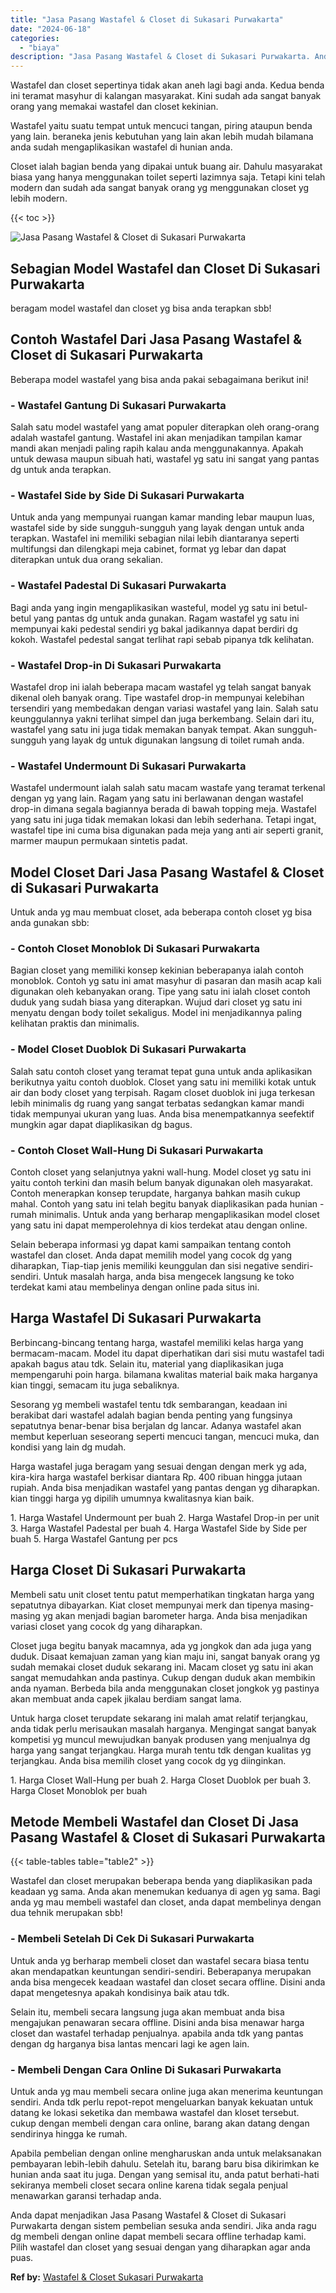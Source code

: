 ```yaml
---
title: "Jasa Pasang Wastafel & Closet di Sukasari Purwakarta"
date: "2024-06-18"
categories: 
  - "biaya"
description: "Jasa Pasang Wastafel & Closet di Sukasari Purwakarta. Anda dapat menjadikan Jasa Pasang Wastafel & Closet di Sukasari Purwakarta dengan sistem pembelian sesu..."
---
```


Wastafel dan closet sepertinya tidak akan aneh lagi bagi anda. Kedua benda ini teramat masyhur di kalangan masyarakat. Kini sudah ada sangat banyak orang yang memakai wastafel dan closet kekinian.

Wastafel yaitu suatu tempat untuk mencuci tangan, piring ataupun benda yang lain. beraneka jenis kebutuhan yang lain akan lebih mudah bilamana anda sudah mengaplikasikan wastafel di hunian anda.

Closet ialah bagian benda yang dipakai untuk buang air. Dahulu masyarakat biasa yang hanya menggunakan toilet seperti lazimnya saja. Tetapi kini telah modern dan sudah ada sangat banyak orang yg menggunakan closet yg lebih modern.

{{< toc >}}

![Jasa Pasang Wastafel & Closet di Sukasari Purwakarta](/images/wastafel-closet-murah47.png)

## Sebagian Model Wastafel dan Closet Di Sukasari Purwakarta

beragam model wastafel dan closet yg bisa anda terapkan sbb!

## Contoh Wastafel Dari Jasa Pasang Wastafel & Closet di Sukasari Purwakarta

Beberapa model wastafel yang bisa anda pakai sebagaimana berikut ini!

### \- Wastafel Gantung Di Sukasari Purwakarta

Salah satu model wastafel yang amat populer diterapkan oleh orang-orang adalah wastafel gantung. Wastafel ini akan menjadikan tampilan kamar mandi akan menjadi paling rapih kalau anda menggunakannya. Apakah untuk dewasa maupun sibuah hati, wastafel yg satu ini sangat yang pantas dg untuk anda terapkan.

### \- Wastafel Side by Side Di Sukasari Purwakarta

Untuk anda yang mempunyai ruangan kamar manding lebar maupun luas, wastafel side by side sungguh-sungguh yang layak dengan untuk anda terapkan. Wastafel ini memiliki sebagian nilai lebih diantaranya seperti multifungsi dan dilengkapi meja cabinet, format yg lebar dan dapat diterapkan untuk dua orang sekalian.

### \- Wastafel Padestal Di Sukasari Purwakarta

Bagi anda yang ingin mengaplikasikan wasteful, model yg satu ini betul-betul yang pantas dg untuk anda gunakan. Ragam wastafel yg satu ini mempunyai kaki pedestal sendiri yg bakal jadikannya dapat berdiri dg kokoh. Wastafel pedestal sangat terlihat rapi sebab pipanya tdk kelihatan.

### \- Wastafel Drop-in Di Sukasari Purwakarta

Wastafel drop ini ialah beberapa macam wastafel yg telah sangat banyak dikenal oleh banyak orang. Tipe wastafel drop-in mempunyai kelebihan tersendiri yang membedakan dengan variasi wastafel yang lain. Salah satu keunggulannya yakni terlihat simpel dan juga berkembang. Selain dari itu, wastafel yang satu ini juga tidak memakan banyak tempat. Akan sungguh-sungguh yang layak dg untuk digunakan langsung di toilet rumah anda.

### \- Wastafel Undermount Di Sukasari Purwakarta

Wastafel undermount ialah salah satu macam wastafe yang teramat terkenal dengan yg yang lain. Ragam yang satu ini berlawanan dengan wastafel drop-in dimana segala bagiannya berada di bawah topping meja. Wastafel yang satu ini juga tidak memakan lokasi dan lebih sederhana. Tetapi ingat, wastafel tipe ini cuma bisa digunakan pada meja yang anti air seperti granit, marmer maupun permukaan sintetis padat.

## Model Closet Dari Jasa Pasang Wastafel & Closet di Sukasari Purwakarta

Untuk anda yg mau membuat closet, ada beberapa contoh closet yg bisa anda gunakan sbb:

### \- Contoh Closet Monoblok Di Sukasari Purwakarta

Bagian closet yang memiliki konsep kekinian beberapanya ialah contoh monoblok. Contoh yg satu ini amat masyhur di pasaran dan masih acap kali digunakan oleh kebanyakan orang. Tipe yang satu ini ialah closet contoh duduk yang sudah biasa yang diterapkan. Wujud dari closet yg satu ini menyatu dengan body toilet sekaligus. Model ini menjadikannya paling kelihatan praktis dan minimalis.

### \- Model Closet Duoblok Di Sukasari Purwakarta

Salah satu contoh closet yang teramat tepat guna untuk anda aplikasikan berikutnya yaitu contoh duoblok. Closet yang satu ini memiliki kotak untuk air dan body closet yang terpisah. Ragam closet duoblok ini juga terkesan lebih minimalis dg ruang yang sangat terbatas sedangkan kamar mandi tidak mempunyai ukuran yang luas. Anda bisa menempatkannya seefektif mungkin agar dapat diaplikasikan dg bagus.

### \- Contoh Closet Wall-Hung Di Sukasari Purwakarta

Contoh closet yang selanjutnya yakni wall-hung. Model closet yg satu ini yaitu contoh terkini dan masih belum banyak digunakan oleh masyarakat. Contoh menerapkan konsep terupdate, harganya bahkan masih cukup mahal. Contoh yang satu ini telah begitu banyak diaplikasikan pada hunian - rumah minimalis. Untuk anda yang berharap mengaplikasikan model closet yang satu ini dapat memperolehnya di kios terdekat atau dengan online.

Selain beberapa informasi yg dapat kami sampaikan tentang contoh wastafel dan closet. Anda dapat memilih model yang cocok dg yang diharapkan, Tiap-tiap jenis memiliki keunggulan dan sisi negative sendiri-sendiri. Untuk masalah harga, anda bisa mengecek langsung ke toko terdekat kami atau membelinya dengan online pada situs ini.

## Harga Wastafel Di Sukasari Purwakarta

Berbincang-bincang tentang harga, wastafel memiliki kelas harga yang bermacam-macam. Model itu dapat diperhatikan dari sisi mutu wastafel tadi apakah bagus atau tdk. Selain itu, material yang diaplikasikan juga mempengaruhi poin harga. bilamana kwalitas material baik maka harganya kian tinggi, semacam itu juga sebaliknya.

Sesorang yg membeli wastafel tentu tdk sembarangan, keadaan ini berakibat dari wastafel adalah bagian benda penting yang fungsinya sepatutnya benar-benar bisa berjalan dg lancar. Adanya wastafel akan membut keperluan seseorang seperti mencuci tangan, mencuci muka, dan kondisi yang lain dg mudah.

Harga wastafel juga beragam yang sesuai dengan dengan merk yg ada, kira-kira harga wastafel berkisar diantara Rp. 400 ribuan hingga jutaan rupiah. Anda bisa menjadikan wastafel yang pantas dengan yg diharapkan. kian tinggi harga yg dipilih umumnya kwalitasnya kian baik.

1\. Harga Wastafel Undermount per buah 2. Harga Wastafel Drop-in per unit 3. Harga Wastafel Padestal per buah 4. Harga Wastafel Side by Side per buah 5. Harga Wastafel Gantung per pcs

## Harga Closet Di Sukasari Purwakarta

Membeli satu unit closet tentu patut memperhatikan tingkatan harga yang sepatutnya dibayarkan. Kiat closet mempunyai merk dan tipenya masing-masing yg akan menjadi bagian barometer harga. Anda bisa menjadikan variasi closet yang cocok dg yang diharapkan.

Closet juga begitu banyak macamnya, ada yg jongkok dan ada juga yang duduk. Disaat kemajuan zaman yang kian maju ini, sangat banyak orang yg sudah memakai closet duduk sekarang ini. Macam closet yg satu ini akan sangat memudahkan anda pastinya. Cukup dengan duduk akan membikin anda nyaman. Berbeda bila anda menggunakan closet jongkok yg pastinya akan membuat anda capek jikalau berdiam sangat lama.

Untuk harga closet terupdate sekarang ini malah amat relatif terjangkau, anda tidak perlu merisaukan masalah harganya. Mengingat sangat banyak kompetisi yg muncul mewujudkan banyak produsen yang menjualnya dg harga yang sangat terjangkau. Harga murah tentu tdk dengan kualitas yg terjangkau. Anda bisa memilih closet yang cocok dg yg diinginkan.

1\. Harga Closet Wall-Hung per buah 2. Harga Closet Duoblok per buah 3. Harga Closet Monoblok per buah

## Metode Membeli Wastafel dan Closet Di Jasa Pasang Wastafel & Closet di Sukasari Purwakarta

{{< table-tables table="table2" >}}

Wastafel dan closet merupakan beberapa benda yang diaplikasikan pada keadaan yg sama. Anda akan menemukan keduanya di agen yg sama. Bagi anda yg mau membeli wastafel dan closet, anda dapat membelinya dengan dua tehnik merupakan sbb!

### \- Membeli Setelah Di Cek Di Sukasari Purwakarta

Untuk anda yg berharap membeli closet dan wastafel secara biasa tentu akan mendapatkan keuntungan sendiri-sendiri. Beberapanya merupakan anda bisa mengecek keadaan wastafel dan closet secara offline. Disini anda dapat mengetesnya apakah kondisinya baik atau tdk.

Selain itu, membeli secara langsung juga akan membuat anda bisa mengajukan penawaran secara offline. Disini anda bisa menawar harga closet dan wastafel terhadap penjualnya. apabila anda tdk yang pantas dengan dg harganya bisa lantas mencari lagi ke agen lain.

### \- Membeli Dengan Cara Online Di Sukasari Purwakarta

Untuk anda yg mau membeli secara online juga akan menerima keuntungan sendiri. Anda tdk perlu repot-repot mengeluarkan banyak kekuatan untuk datang ke lokasi seketika dan membawa wastafel dan kloset tersebut. cukup dengan membeli dengan cara online, barang akan datang dengan sendirinya hingga ke rumah.

Apabila pembelian dengan online mengharuskan anda untuk melaksanakan pembayaran lebih-lebih dahulu. Setelah itu, barang baru bisa dikirimkan ke hunian anda saat itu juga. Dengan yang semisal itu, anda patut berhati-hati sekiranya membeli closet secara online karena tidak segala penjual menawarkan garansi terhadap anda.

Anda dapat menjadikan Jasa Pasang Wastafel & Closet di Sukasari Purwakarta dengan sistem pembelian sesuka anda sendiri. Jika anda ragu dg membeli dengan online dapat membeli secara offline terhadap kami. Pilih wastafel dan closet yang sesuai dengan yang diharapkan agar anda puas.

**Ref by:** [Wastafel & Closet Sukasari Purwakarta](https://id.wikipedia.org/wiki/Wastafel)
